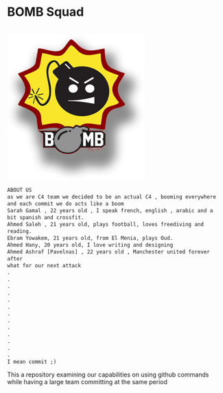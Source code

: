 <h1>BOMB Squad</h1> <br/>
<img align="center" src="c4_logos.png" />

  

    ABOUT US
    as we are C4 team we decided to be an actual C4 , booming everywhere and each commit we do acts like a boom
    Sarah Gamal , 22 years old , I speak french, english , arabic and a bit spanish and crossfit.
    Ahmed Saleh , 21 years old, plays football, loves freediving and reading.
    Ebram Yowakem, 21 years old, from El Menia, plays Oud.
    Ahmed Hany, 20 years old, I love writing and designing
    Ahmed Ashraf [Pavelnas] , 22 years old , Manchester united forever after
    what for our next attack
    .
    .
    .
    .
    .
    .
    .
    .
    .
    .
    .
    .
    .
    I mean commit ;)




This a repository examining our capabilities on using github commands while having a large team committing at the same period
